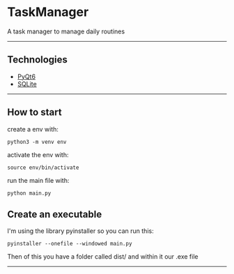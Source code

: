 # TaskManager
A task manager to manage daily routines

---

## Technologies

- [PyQt6](https://www.riverbankcomputing.com/static/Docs/PyQt6/)
- [SQLite](https://www.sqlite.org/)

---

## How to start

create a env with:
```
python3 -m venv env
```
activate the env with:
```
source env/bin/activate
```
run the main file with:
```
python main.py
```

## Create an executable

I'm using the library pyinstaller so you can run this:
```
pyinstaller --onefile --windowed main.py
```
Then of this you have a folder called dist/ and within it our .exe file


---

